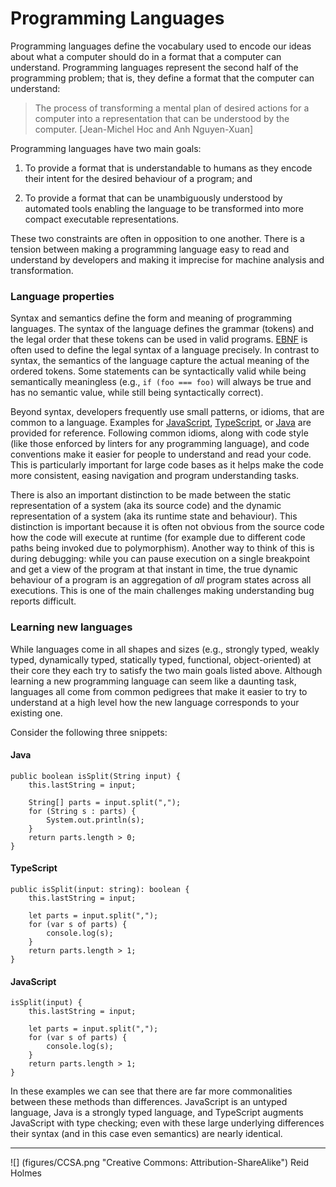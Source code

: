# Programming Languages

Programming languages define the vocabulary used to encode our ideas about what a computer should do in a format that a computer can understand. Programming languages represent the second half of the programming problem; that is, they define a format that the computer can understand:

> The process of transforming a mental plan of desired actions for a computer into a representation that can be understood by the computer. [Jean-Michel Hoc and Anh Nguyen-Xuan]

Programming languages have two main goals:

1) To provide a format that is understandable to humans as they encode their intent for the desired behaviour of a program; and

2) To provide a format that can be unambiguously understood by automated tools enabling the language to be transformed into more compact executable representations.

These two constraints are often in opposition to one another. There is a tension between making a programming language easy to read and understand by developers and making it imprecise for machine analysis and transformation. 

### Language properties

Syntax and semantics define the form and meaning of programming languages. The syntax of the language defines the grammar (tokens) and the legal order that these tokens can be used in valid programs. [EBNF](https://en.wikipedia.org/wiki/Extended_Backus-Naur_Form) is often used to define the legal syntax of a language precisely. In contrast to syntax, the semantics of the language capture the actual meaning of the ordered tokens. Some statements can be syntactically valid while being semantically meaningless (e.g., ```if (foo === foo)``` will always be true and has no semantic value, while still being syntactically correct).

Beyond syntax, developers frequently use small patterns, or idioms, that are common to a language. Examples for [JavaScript](http://javascript.crockford.com/style2.html), [TypeScript](https://github.com/Microsoft/TypeScript/wiki/Coding-guidelines), or [Java](http://c2.com/cgi/wiki?JavaIdioms) are provided for reference. Following common idioms, along with code style (like those enforced by linters for any programming language), and code conventions make it easier for people to understand and read your code. This is particularly important for large code bases as it helps make the code more consistent, easing navigation and program understanding tasks.

There is also an important distinction to be made between the static representation of a system (aka its source code) and the dynamic representation of a system (aka its runtime state and behaviour). This distinction is important because it is often not obvious from the source code how the code will execute at runtime (for example due to different code paths being invoked due to polymorphism). Another way to think of this is during debugging: while you can pause execution on a single breakpoint and get a view of the program at that instant in time, the true dynamic behaviour of a program is an aggregation of _all_ program states across all executions. This is one of the main challenges making understanding bug reports difficult.


### Learning new languages

While languages come in all shapes and sizes (e.g., strongly typed, weakly typed, dynamically typed, statically typed, functional, object-oriented) at their core they each try to satisfy the two main goals listed above. Although learning a new programming language can seem like a daunting task, languages all come from common pedigrees that make it easier to try to understand at a high level how the new language corresponds to your existing one.

Consider the following three snippets:

#### Java
```
public boolean isSplit(String input) {
	this.lastString = input;

	String[] parts = input.split(",");
	for (String s : parts) {
		System.out.println(s);
	}
	return parts.length > 0;
}

```

#### TypeScript
```
public isSplit(input: string): boolean {
	this.lastString = input;

	let parts = input.split(",");
	for (var s of parts) {
		console.log(s);
	}
	return parts.length > 1;
}
```

#### JavaScript
```
isSplit(input) {
	this.lastString = input;

	let parts = input.split(",");
	for (var s of parts) {
		console.log(s);
	}
	return parts.length > 1;
}
```

In these examples we can see that there are far more commonalities between these methods than differences. JavaScript is an untyped language, Java is a strongly typed language, and TypeScript augments JavaScript with type checking; even with these large underlying differences their syntax (and in this case even semantics) are nearly identical.


---
![] (figures/CCSA.png "Creative Commons: Attribution-ShareAlike") Reid Holmes
